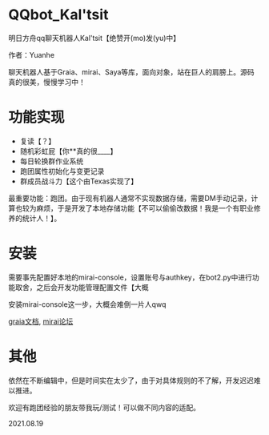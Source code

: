 # QQbot_Kal'tsit
明日方舟qq聊天机器人Kal'tsit【绝赞开(mo)发(yu)中】

作者：Yuanhe

聊天机器人基于Graia、mirai、Saya等库，面向对象，站在巨人的肩膀上。源码真的很美，慢慢学习中！

# 功能实现

- 复读【？】
- 随机彩虹屁【你\*\*真的很\_\_\_\_】
- 每日轮换群作业系统
- 跑团属性初始化与变更记录
- 群成员战斗力【这个由Texas实现了】

最重要功能：跑团。由于现有机器人通常不实现数据存储，需要DM手动记录，计算也较为麻烦，于是开发了本地存储功能【不可以偷偷改数据！我是一个有职业修养的统计人！】。

# 安装
需要事先配置好本地的mirai-console，设置账号与authkey，在bot2.py中进行功能取舍，之后会开发功能管理配置文件【大概

安装mirai-console这一步，大概会难倒一片人qwq

[graia文档](https://graia-document.vercel.app/docs/guides/installation), [mirai论坛](https://mirai.mamoe.net/)

# 其他
依然在不断编辑中，但是时间实在太少了，由于对具体规则的不了解，开发迟迟难以推进。

欢迎有跑团经验的朋友带我玩/测试！可以做不同内容的适配。

2021.08.19
